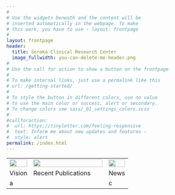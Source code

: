 ```yaml
---
#
# Use the widgets beneath and the content will be
# inserted automatically in the webpage. To make
# this work, you have to use › layout: frontpage
#
layout: frontpage
header:
  title: Soroka Clinical Research Center
  image_fullwidth: you-can-delete-me-header.png
#
# Use the call for action to show a button on the frontpage
#
# To make internal links, just use a permalink like this
# url: /getting-started/
#
# To style the button in different colors, use no value
# to use the main color or success, alert or secondary.
# To change colors see sass/_01_settings_colors.scss
#
#callforaction:
#  url: https://tinyletter.com/feeling-responsive
#  text: Inform me about new updates and features ›
#  style: alert
permalink: /index.html
---
```



<table style="width:100%">
  <tr>
    <td><img src="http://vsevkayf.github.io/NEHSI/images/rsz_1b7dust.png" style="width:100%;height:64%;"></td>
    <td><img src="http://vsevkayf.github.io/NEHSI/images/rsz_1b7ya.png" style="width:100%;height:64%;"></td>		
    <td><img src="http://vsevkayf.github.io/NEHSI/images/rsz_1b7beach.png" style="width:100%;height:64%;"></td>
  </tr>
  <tr>
    <td>Vision</td>
    <td>Recent Publications</td>		
    <td>News</td>
  </tr>
  <tr>
    <td>a</td>
    <td><!-- start sw-rss-feed code --> 
<script type="text/javascript"> 
<!-- 
rssfeed_url = new Array(); 
rssfeed_url[0]="http://www.ncbi.nlm.nih.gov/entrez/eutils/erss.cgi?rss_guid=1l9TRWCYwJhhD4AC_kYoypttUu2rqmuDaLrhuysyadCZeogg6t";  
rssfeed_frame_width="180"; 
rssfeed_frame_height="250"; 
rssfeed_scroll="on"; 
rssfeed_scroll_step="3"; 
rssfeed_scroll_bar="off"; 
rssfeed_target="_blank"; 
rssfeed_font_size="12"; 
rssfeed_font_face=""; 
rssfeed_border="off"; 
rssfeed_css_url=""; 
rssfeed_title="off"; 
rssfeed_title_name=""; 
rssfeed_title_bgcolor="#3366ff"; 
rssfeed_title_color="#fff"; 
rssfeed_title_bgimage="http://"; 
rssfeed_footer="off"; 
rssfeed_footer_name="rss feed"; 
rssfeed_footer_bgcolor="#fff"; 
rssfeed_footer_color="#333"; 
rssfeed_footer_bgimage="http://"; 
rssfeed_item_title_length="50"; 
rssfeed_item_title_color="#666"; 
rssfeed_item_bgcolor="#fff"; 
rssfeed_item_bgimage="http://"; 
rssfeed_item_border_bottom="on"; 
rssfeed_item_source_icon="off"; 
rssfeed_item_date="off"; 
rssfeed_item_description="on"; 
rssfeed_item_description_length="120"; 
rssfeed_item_description_color="#666"; 
rssfeed_item_description_link_color="#333"; 
rssfeed_item_description_tag="off"; 
rssfeed_no_items="0"; 
rssfeed_cache = "54d1e6423d9a19c588ff1ce8aff0a181"; 
//--> 
</script> 
<script type="text/javascript" src="http://feed.surfing-waves.com/js/rss-feed.js"></script> 
<!-- The link below helps keep this service FREE, and helps other people find the SW widget. Please be cool and keep it! Thanks. --> 
<div style="text-align:right; width:180px;"><a href="http://www.surfing-waves.com/feed.htm" target="_blank" style="color:#fff;font-size:10px">widget @</a> <a href="http://www.surfing-waves.com" target="_blank" style="color:#fff;font-size:10px">surfing-waves.com</a></div> 
<!-- end sw-rss-feed code --></td>		
    <td>c</td>
  </tr>
</table>
